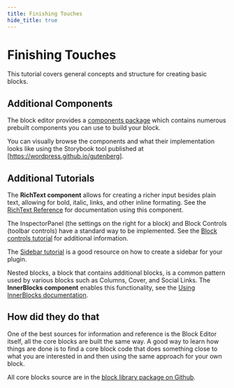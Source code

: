 ```yaml
---
title: Finishing Touches
hide_title: true
---
```


# Finishing Touches

This tutorial covers general concepts and structure for creating basic blocks.

## Additional Components

The block editor provides a [components package](/packages/components/README.md) which contains numerous prebuilt components you can use to build your block.

You can visually browse the components and what their implementation looks like using the Storybook tool published at [https://wordpress.github.io/gutenberg].

## Additional Tutorials

The **RichText component** allows for creating a richer input besides plain text, allowing for bold, italic, links, and other inline formating. See the [RichText Reference](/docs/designers-developers/developers/richtext.md) for documentation using this component.

The InspectorPanel (the settings on the right for a block) and Block Controls (toolbar controls) have a standard way to be implemented. See the [Block controls tutorial](/docs/designers-developers/developers/tutorials/block-tutorial/block-controls-toolbar-and-sidebar.md) for additional information.

The [Sidebar tutorial](/docs/designers-developers/developers/tutorials/sidebar-tutorial/plugin-sidebar-0.md) is a good resource on how to create a sidebar for your plugin.

Nested blocks, a block that contains additional blocks, is a common pattern used by various blocks such as Columns, Cover, and Social Links. The **InnerBlocks component** enables this functionality, see the [Using InnerBlocks documentation](/docs/designers-developers/developers/tutorials/block-tutorial/nested-blocks-inner-blocks.md).

## How did they do that

One of the best sources for information and reference is the Block Editor itself, all the core blocks are built the same way. A good way to learn how things are done is to find a core block code that does something close to what you are interested in and then using the same approach for your own block.

All core blocks source are in the [block library package on Github](https://github.com/WordPress/gutenberg/tree/master/packages/block-library/src).

